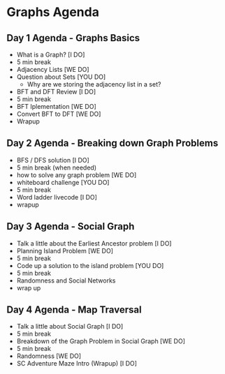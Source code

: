 # Graphs Agenda

## Day 1 Agenda - Graphs Basics
- What is a Graph? [I DO]
- 5 min break
- Adjacency Lists [WE DO]
- Question about Sets [YOU DO]
    - Why are we storing the adjacency list in a set?
- BFT and DFT Review [I DO]
- 5 min break
- BFT Iplementation [WE DO]
- Convert BFT to DFT [WE DO]
- Wrapup

## Day 2 Agenda - Breaking down Graph Problems
- BFS / DFS solution [I DO]
- 5 min break (when needed)
- how to solve any graph problem [WE DO]
- whiteboard challenge [YOU DO]
- 5 min break
- Word ladder livecode [I DO]
- wrapup

## Day 3 Agenda - Social Graph
- Talk a little about the Earliest Ancestor problem [I DO]
- Planning Island Problem [WE DO]
- 5 min break
- Code up a solution to the island problem [YOU DO]
- 5 min break
- Randomness and Social Networks
- wrap up

## Day 4 Agenda - Map Traversal
- Talk a little about Social Graph [I DO]
- 5 min break
- Breakdown of the Graph Problem in Social Graph [WE DO]
- 5 min break
- Randomness [WE DO]
- SC Adventure Maze Intro (Wrapup) [I DO]